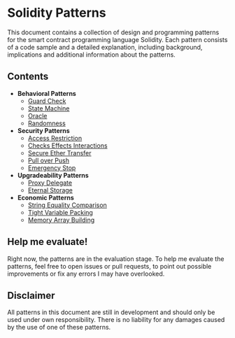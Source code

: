 # Solidity Patterns

This document contains a collection of design and programming patterns for the smart contract programming language Solidity.
Each pattern consists of a code sample and a detailed explanation, including background, implications and additional information about the patterns.

## Contents

* **Behavioral Patterns**
  * [Guard Check](./guard_check.md)
  * [State Machine](./state_machine.md)
  * [Oracle](./oracle.md)
  * [Randomness](./randomness.md)
* **Security Patterns**
  * [Access Restriction](./access_restriction.md)
  * [Checks Effects Interactions](./checks_effects_interactions.md)
  * [Secure Ether Transfer](./secure_ether_transfer.md)
  * [Pull over Push](./pull_over_push.md)
  * [Emergency Stop](./emergency_stop.md)
* **Upgradeability Patterns**
  * [Proxy Delegate](./proxy_delegate.md)
  * [Eternal Storage](./eternal_storage.md)
* **Economic Patterns**
  * [String Equality Comparison](./string_equality_comparison.md)
  * [Tight Variable Packing](./tight_variable_packing.md)
  * [Memory Array Building](./memory_array_building.md)

## Help me evaluate!

Right now, the patterns are in the evaluation stage. To help me evaluate the patterns, feel free to open issues or pull requests, to point out possible improvements or fix any errors I may have overlooked.

## Disclaimer

All patterns in this document are still in development and should only be used under own responsibility. There is no liability for any damages caused by the use of one of these patterns.
